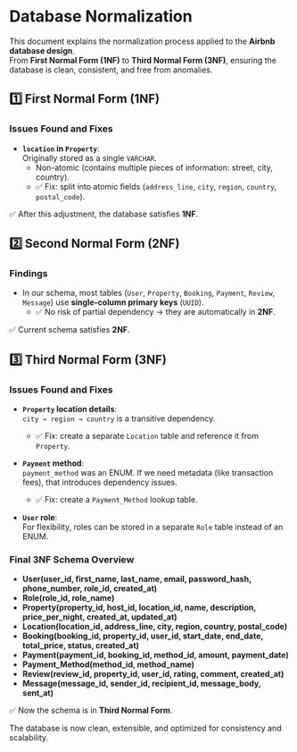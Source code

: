# Database Normalization

This document explains the normalization process applied to the **Airbnb database design**.  
From **First Normal Form (1NF)** to **Third Normal Form (3NF)**, ensuring the database is clean, consistent, and free from anomalies.



## 1️⃣ First Normal Form (1NF)

### Issues Found and Fixes
- **`location` in `Property`**:  
  Originally stored as a single `VARCHAR`.  
  -  Non-atomic (contains multiple pieces of information: street, city, country).  
  - ✅ Fix: split into atomic fields (`address_line`, `city`, `region`, `country`, `postal_code`).

✅ After this adjustment, the database satisfies **1NF**.



## 2️⃣ Second Normal Form (2NF)


### Findings
- In our schema, most tables (`User`, `Property`, `Booking`, `Payment`, `Review`, `Message`) use **single-column primary keys** (`UUID`).  
  - ✅ No risk of partial dependency → they are automatically in **2NF**.

✅ Current schema satisfies **2NF**.



## 3️⃣ Third Normal Form (3NF)

### Issues Found and Fixes
- **`Property` location details**:  
  `city → region → country` is a transitive dependency.  
  - ✅ Fix: create a separate `Location` table and reference it from `Property`.

- **`Payment` method**:  
  `payment_method` was an ENUM. If we need metadata (like transaction fees), that introduces dependency issues.  
  - ✅ Fix: create a `Payment_Method` lookup table.

- **`User` role**:  
  For flexibility, roles can be stored in a separate `Role` table instead of an ENUM.  

### Final 3NF Schema Overview
- **User(user_id, first_name, last_name, email, password_hash, phone_number, role_id, created_at)**  
- **Role(role_id, role_name)**  
- **Property(property_id, host_id, location_id, name, description, price_per_night, created_at, updated_at)**  
- **Location(location_id, address_line, city, region, country, postal_code)**  
- **Booking(booking_id, property_id, user_id, start_date, end_date, total_price, status, created_at)**  
- **Payment(payment_id, booking_id, method_id, amount, payment_date)**  
- **Payment_Method(method_id, method_name)**  
- **Review(review_id, property_id, user_id, rating, comment, created_at)**  
- **Message(message_id, sender_id, recipient_id, message_body, sent_at)**  

✅ Now the schema is in **Third Normal Form**.



The database is now clean, extensible, and optimized for consistency and scalability.
